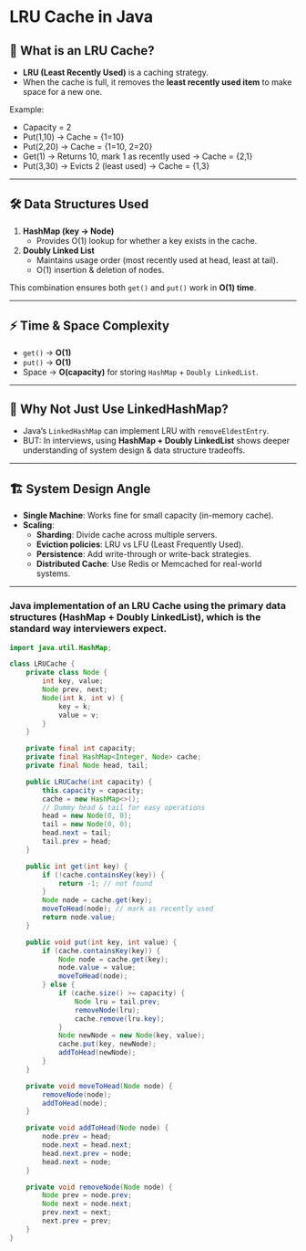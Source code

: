 # LRU Cache in Java

## 📖 What is an LRU Cache?
- **LRU (Least Recently Used)** is a caching strategy.
- When the cache is full, it removes the **least recently used item** to make space for a new one.

Example:
- Capacity = 2
- Put(1,10) → Cache = {1=10}
- Put(2,20) → Cache = {1=10, 2=20}
- Get(1) → Returns 10, mark 1 as recently used → Cache = {2,1}
- Put(3,30) → Evicts 2 (least used) → Cache = {1,3}


---

## 🛠️ Data Structures Used
1. **HashMap (key → Node)**  
   - Provides O(1) lookup for whether a key exists in the cache.
2. **Doubly Linked List**  
   - Maintains usage order (most recently used at head, least at tail).
   - O(1) insertion & deletion of nodes.

This combination ensures both `get()` and `put()` work in **O(1) time**.

---

## ⚡ Time & Space Complexity
- `get()` → **O(1)**
- `put()` → **O(1)**
- Space → **O(capacity)** for storing `HashMap` + `Doubly LinkedList`.

---

## 🔎 Why Not Just Use LinkedHashMap?
- Java’s `LinkedHashMap` can implement LRU with `removeEldestEntry`.  
- BUT: In interviews, using **HashMap + Doubly LinkedList** shows deeper understanding of system design & data structure tradeoffs.

---

## 🏗️ System Design Angle
- **Single Machine**: Works fine for small capacity (in-memory cache).
- **Scaling**:
  - **Sharding**: Divide cache across multiple servers.
  - **Eviction policies**: LRU vs LFU (Least Frequently Used).
  - **Persistence**: Add write-through or write-back strategies.
  - **Distributed Cache**: Use Redis or Memcached for real-world systems.

---



### Java implementation of an LRU Cache using the primary data structures (HashMap + Doubly LinkedList), which is the standard way interviewers expect.


```java
import java.util.HashMap;

class LRUCache {
    private class Node {
        int key, value;
        Node prev, next;
        Node(int k, int v) {
            key = k;
            value = v;
        }
    }

    private final int capacity;
    private final HashMap<Integer, Node> cache;
    private final Node head, tail;

    public LRUCache(int capacity) {
        this.capacity = capacity;
        cache = new HashMap<>();
        // Dummy head & tail for easy operations
        head = new Node(0, 0);
        tail = new Node(0, 0);
        head.next = tail;
        tail.prev = head;
    }

    public int get(int key) {
        if (!cache.containsKey(key)) {
            return -1; // not found
        }
        Node node = cache.get(key);
        moveToHead(node); // mark as recently used
        return node.value;
    }

    public void put(int key, int value) {
        if (cache.containsKey(key)) {
            Node node = cache.get(key);
            node.value = value;
            moveToHead(node);
        } else {
            if (cache.size() >= capacity) {
                Node lru = tail.prev;
                removeNode(lru);
                cache.remove(lru.key);
            }
            Node newNode = new Node(key, value);
            cache.put(key, newNode);
            addToHead(newNode);
        }
    }

    private void moveToHead(Node node) {
        removeNode(node);
        addToHead(node);
    }

    private void addToHead(Node node) {
        node.prev = head;
        node.next = head.next;
        head.next.prev = node;
        head.next = node;
    }

    private void removeNode(Node node) {
        Node prev = node.prev;
        Node next = node.next;
        prev.next = next;
        next.prev = prev;
    }
}
```

